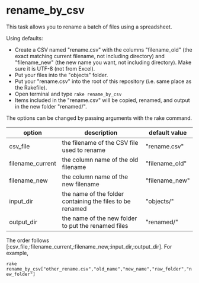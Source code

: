 # rename_by_csv

This task allows you to rename a batch of files using a spreadsheet.

Using defaults: 

- Create a CSV named "rename.csv" with the columns "filename_old" (the exact matching current filename, not including directory) and "filename_new" (the new name you want, not including directory). Make sure it is UTF-8 (not from Excel).
- Put your files into the "objects" folder.
- Put your "rename.csv" into the root of this repository (i.e. same place as the Rakefile).
- Open terminal and type `rake rename_by_csv`
- Items included in the "rename.csv" will be copied, renamed, and output in the new folder "renamed/".

The options can be changed by passing arguments with the rake command.

| option | description | default value |
| --- | --- | --- |
| csv_file | the filename of the CSV file used to rename | "rename.csv" |
| filename_current | the column name of the old filename | "filename_old" |
| filename_new | the column name of the new filename | "filename_new" |
| input_dir | the name of the folder containing the files to be renamed | "objects/" |
| output_dir | the name of the new folder to put the renamed files | "renamed/" |


The order follows [:csv_file,:filename_current,:filename_new,:input_dir,:output_dir].
For example, 

`rake rename_by_csv["other_rename.csv","old_name","new_name","raw_folder","new_folder"]`
